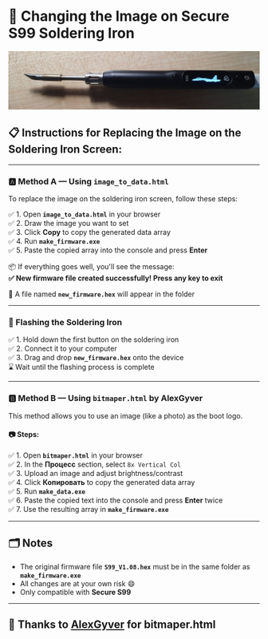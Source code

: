 # 🔧 Changing the Image on Secure S99 Soldering Iron

![Soldering Iron Image](photo.jpg)

## 📋 Instructions for Replacing the Image on the Soldering Iron Screen:

---

### 🅰️ Method A — Using `image_to_data.html`

To replace the image on the soldering iron screen, follow these steps:

✅ 1. Open **`image_to_data.html`** in your browser  
✅ 2. Draw the image you want to set  
✅ 3. Click **Copy** to copy the generated data array  
✅ 4. Run **`make_firmware.exe`**  
✅ 5. Paste the copied array into the console and press **Enter**

📦 If everything goes well, you'll see the message:  
**✅ New firmware file created successfully! Press any key to exit**

📁 A file named **`new_firmware.hex`** will appear in the folder

---

### 🔌 Flashing the Soldering Iron

✅ 1. Hold down the first button on the soldering iron  
✅ 2. Connect it to your computer  
✅ 3. Drag and drop **`new_firmware.hex`** onto the device  
⌛ Wait until the flashing process is complete

---

### 🅱️ Method B — Using `bitmaper.html` by AlexGyver

This method allows you to use an image (like a photo) as the boot logo.

#### 📷 Steps:

✅ 1. Open **`bitmaper.html`** in your browser  
✅ 2. In the **Процесс** section, select `8x Vertical Col`  
✅ 3. Upload an image and adjust brightness/contrast  
✅ 4. Click **Копировать** to copy the generated data array  
✅ 5. Run **`make_data.exe`**  
✅ 6. Paste the copied text into the console and press **Enter** twice  
✅ 7. Use the resulting array in **`make_firmware.exe`**

---

## 🗂️ Notes

- The original firmware file **`S99_V1.08.hex`** must be in the same folder as **`make_firmware.exe`**
- All changes are at your own risk 😄  
- Only compatible with **Secure S99**

---

## 💬 Thanks to [AlexGyver](https://github.com/AlexGyver) for **bitmaper.html**
